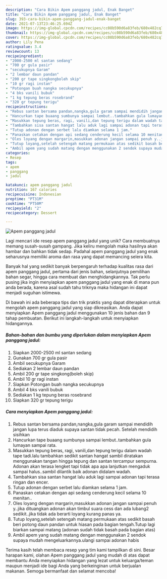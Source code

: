 ```yaml
---
description: "Cara Bikin Apem panggang jadul, Enak Banget"
title: "Cara Bikin Apem panggang jadul, Enak Banget"
slug: 393-cara-bikin-apem-panggang-jadul-enak-banget
date: 2021-07-13T23:46:25.694Z
image: https://img-global.cpcdn.com/recipes/cc08b590d6a83feb/680x482cq70/apem-panggang-jadul-foto-resep-utama.jpg
thumbnail: https://img-global.cpcdn.com/recipes/cc08b590d6a83feb/680x482cq70/apem-panggang-jadul-foto-resep-utama.jpg
cover: https://img-global.cpcdn.com/recipes/cc08b590d6a83feb/680x482cq70/apem-panggang-jadul-foto-resep-utama.jpg
author: Lily Pena
ratingvalue: 3.4
reviewcount: 13
recipeingredient:
- "2000-2500 ml santan sedang"
- "700 gr gula pasir"
- "secukupnya Garam"
- "2 lembar daun pandan"
- "200 gr tape singkongboleh skip"
- "10 gr ragi instan"
- "Potongan buah nangka secukupnya"
- "4 bks vanili bubuk"
- "1 kg tepung beras rosebrand"
- "320 gr tepung terigu"
recipeinstructions:
- "Rebus santan bersama pandan,nangka,gula garam sampai mendidih jangan lupa terus diaduk supaya santan tidak pecah. Setelah mendidih sisihkan"
- "Hancurkan tape buaang sumbunya sampai lembut..tambahkan gula lumayan sampai rata."
- "Masukkan tepung beras, ragi, vanili,dan tepung terigu dalam wadah tape tadi.lalu tambahkan sedikit santan hangat sambil diratakan menggunakan tangan hingga tepung dan santan tercampur sempurna. Adonan akan terasa lengket tapi tidak apa apa lanjutkan mengaduk sampai halus..sambil dilantik baik adonan didalam wadah."
- "Tambahkan sisa santan hangat lalu aduk lagi sampai adonan tapi terasa ringan dan encer."
- "Tutup adonan dengan serbet lalu diamkan selama 1 jam."
- "Panaskan cetakan dengan api sedang cenderung kecil selama 10 menitan.."
- "Oles loyang dengan margarin,masukkan adonan jangan sampai penuh y..jika dituangkan adonan akan timbul suara cess dan ada lubang2 sedikit..jika tidak ada berarti loyang kurang panas ya."
- "Tutup loyang,setelah setengah matang permukaan atas sedikit basah beri potong daun pandan untuk hiasan pada bagian tengah.Tutup lagi biarkan sampai matang (adonan sudah tidak basah pada bagian atas)"
- "Ambil apem yang sudah matang dengan menggunakan 2 sendok supaya mudah mengeluarkannya.ulangi sampai adonan habis"
categories:
- Resep
tags:
- apem
- panggang
- jadul

katakunci: apem panggang jadul 
nutrition: 167 calories
recipecuisine: Indonesian
preptime: "PT31M"
cooktime: "PT50M"
recipeyield: "2"
recipecategory: Dessert

---
```



![Apem panggang jadul](https://img-global.cpcdn.com/recipes/cc08b590d6a83feb/680x482cq70/apem-panggang-jadul-foto-resep-utama.jpg)

Lagi mencari ide resep apem panggang jadul yang unik? Cara membuatnya memang susah-susah gampang. Jika keliru mengolah maka hasilnya akan hambar dan bahkan tidak sedap. Padahal apem panggang jadul yang enak seharusnya memiliki aroma dan rasa yang dapat memancing selera kita.

Banyak hal yang sedikit banyak berpengaruh terhadap kualitas rasa dari apem panggang jadul, pertama dari jenis bahan, selanjutnya pemilihan bahan segar, hingga cara membuat dan menghidangkannya. Tak perlu pusing jika ingin menyiapkan apem panggang jadul yang enak di mana pun anda berada, karena asal sudah tahu triknya maka hidangan ini dapat menjadi suguhan istimewa.




Di bawah ini ada beberapa tips dan trik praktis yang dapat diterapkan untuk mengolah apem panggang jadul yang siap dikreasikan. Anda dapat menyiapkan Apem panggang jadul menggunakan 10 jenis bahan dan 9 tahap pembuatan. Berikut ini langkah-langkah untuk menyiapkan hidangannya.

<!--inarticleads1-->

##### Bahan-bahan dan bumbu yang diperlukan dalam menyiapkan Apem panggang jadul:

1. Siapkan 2000-2500 ml santan sedang
1. Gunakan 700 gr gula pasir
1. Ambil secukupnya Garam
1. Sediakan 2 lembar daun pandan
1. Ambil 200 gr tape singkong(boleh skip)
1. Ambil 10 gr ragi instan
1. Siapkan Potongan buah nangka secukupnya
1. Ambil 4 bks vanili bubuk
1. Sediakan 1 kg tepung beras rosebrand
1. Siapkan 320 gr tepung terigu




<!--inarticleads2-->

##### Cara menyiapkan Apem panggang jadul:

1. Rebus santan bersama pandan,nangka,gula garam sampai mendidih jangan lupa terus diaduk supaya santan tidak pecah. Setelah mendidih sisihkan
1. Hancurkan tape buaang sumbunya sampai lembut..tambahkan gula lumayan sampai rata.
1. Masukkan tepung beras, ragi, vanili,dan tepung terigu dalam wadah tape tadi.lalu tambahkan sedikit santan hangat sambil diratakan menggunakan tangan hingga tepung dan santan tercampur sempurna. Adonan akan terasa lengket tapi tidak apa apa lanjutkan mengaduk sampai halus..sambil dilantik baik adonan didalam wadah.
1. Tambahkan sisa santan hangat lalu aduk lagi sampai adonan tapi terasa ringan dan encer.
1. Tutup adonan dengan serbet lalu diamkan selama 1 jam.
1. Panaskan cetakan dengan api sedang cenderung kecil selama 10 menitan..
1. Oles loyang dengan margarin,masukkan adonan jangan sampai penuh y..jika dituangkan adonan akan timbul suara cess dan ada lubang2 sedikit..jika tidak ada berarti loyang kurang panas ya.
1. Tutup loyang,setelah setengah matang permukaan atas sedikit basah beri potong daun pandan untuk hiasan pada bagian tengah.Tutup lagi biarkan sampai matang (adonan sudah tidak basah pada bagian atas)
1. Ambil apem yang sudah matang dengan menggunakan 2 sendok supaya mudah mengeluarkannya.ulangi sampai adonan habis




Terima kasih telah membaca resep yang tim kami tampilkan di sini. Besar harapan kami, olahan Apem panggang jadul yang mudah di atas dapat membantu Anda menyiapkan hidangan yang lezat untuk keluarga/teman maupun menjadi ide bagi Anda yang berkeinginan untuk berjualan makanan. Semoga bermanfaat dan selamat mencoba!
